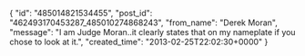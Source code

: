  {
   "id": "485014821534455",
   "post_id": "462493170453287_485010274868243",
   "from_name": "Derek Moran",
   "message": "I am Judge Moran..it clearly states that on my nameplate if you chose to look at it.",
   "created_time": "2013-02-25T22:02:30+0000"
 }
